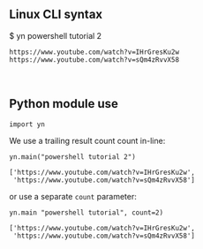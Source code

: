 ## Linux CLI syntax

$ yn powershell tutorial 2

    https://www.youtube.com/watch?v=IHrGresKu2w
    https://www.youtube.com/watch?v=sQm4zRvvX58

<br>

## Python module use

    import yn
    
We use a trailing result count count in-line:
    
    yn.main("powershell tutorial 2")
    
    ['https://www.youtube.com/watch?v=IHrGresKu2w',
     'https://www.youtube.com/watch?v=sQm4zRvvX58']
     
or use a separate `count` parameter:

    yn.main "powershell tutorial", count=2)
    
    ['https://www.youtube.com/watch?v=IHrGresKu2w',
     'https://www.youtube.com/watch?v=sQm4zRvvX58']
